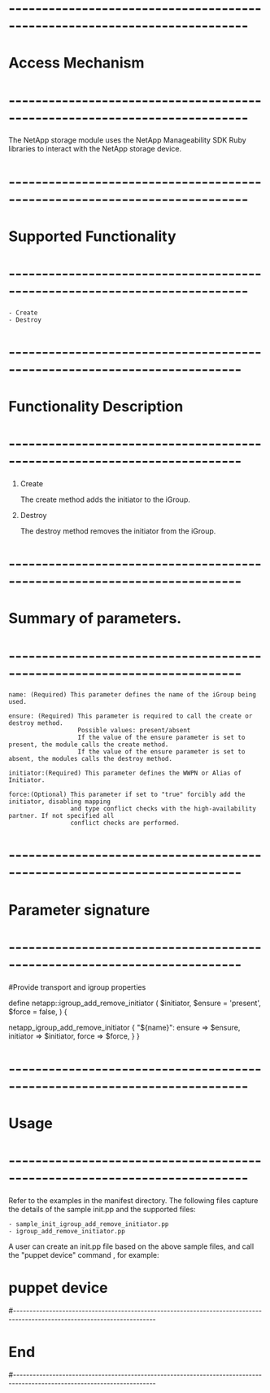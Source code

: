 # --------------------------------------------------------------------------
# Access Mechanism 
# --------------------------------------------------------------------------

The NetApp storage module uses the NetApp Manageability SDK Ruby libraries to interact with the NetApp storage device.

# --------------------------------------------------------------------------
#  Supported Functionality
# --------------------------------------------------------------------------

	- Create
	- Destroy

# -------------------------------------------------------------------------
# Functionality Description
# -------------------------------------------------------------------------


  1. Create

     The create method adds the initiator to the iGroup. 

   
  2. Destroy

     The destroy method removes the initiator from the iGroup.  


# -------------------------------------------------------------------------
# Summary of parameters.
# -------------------------------------------------------------------------

    name: (Required) This parameter defines the name of the iGroup being used.

    ensure: (Required) This parameter is required to call the create or destroy method.
                       Possible values: present/absent
                       If the value of the ensure parameter is set to present, the module calls the create method.
                       If the value of the ensure parameter is set to absent, the modules calls the destroy method.
    
    initiator:(Required) This parameter defines the WWPN or Alias of Initiator.	     

    force:(Optional) This parameter if set to "true" forcibly add the initiator, disabling mapping
                     and type conflict checks with the high-availability partner. If not specified all 
                     conflict checks are performed.
                     

# -------------------------------------------------------------------------
# Parameter signature 
# -------------------------------------------------------------------------

#Provide transport and igroup properties

define netapp::igroup_add_remove_initiator (
  $initiator,
  $ensure              = 'present',
  $force               = false,
) {

  netapp_igroup_add_remove_initiator { "${name}":
    ensure               => $ensure,
    initiator            => $initiator,
    force                => $force,
  }
 }


# --------------------------------------------------------------------------
# Usage
# --------------------------------------------------------------------------
   Refer to the examples in the manifest directory.
   The following files capture the details of the sample init.pp and the supported files:

    - sample_init_igroup_add_remove_initiator.pp
    - igroup_add_remove_initiator.pp
   
   A user can create an init.pp file based on the above sample files, and call the "puppet device" command , for example: 
   # puppet device

#-------------------------------------------------------------------------------------------------------------------------
# End
#-------------------------------------------------------------------------------------------------------------------------	

